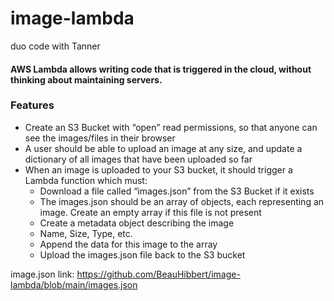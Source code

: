# image-lambda
duo code with Tanner

#### AWS Lambda allows writing code that is triggered in the cloud, without thinking about maintaining servers. 


### Features

- Create an S3 Bucket with “open” read permissions, so that anyone can see the images/files in their browser
- A user should be able to upload an image at any size, and update a dictionary of all images that have been uploaded so far
- When an image is uploaded to your S3 bucket, it should trigger a Lambda function which must:
  - Download a file called “images.json” from the S3 Bucket if it exists
  - The images.json should be an array of objects, each representing an image. Create an empty array if this file is not present
  - Create a metadata object describing the image
  - Name, Size, Type, etc.
  - Append the data for this image to the array
  - Upload the images.json file back to the S3 bucket

image.json link:
https://github.com/BeauHibbert/image-lambda/blob/main/images.json
